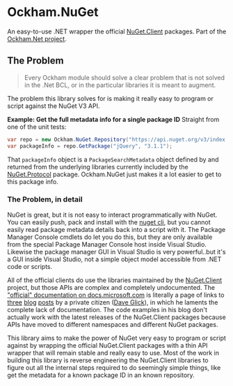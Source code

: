 # Ockham.NuGet
An easy-to-use .NET wrapper the official [NuGet.Client](https://github.com/NuGet/NuGet.Client) packages. Part of the [Ockham.Net project](https://github.com/joshua-honig/ockham.net).

## The Problem

> Every Ockham module should solve a clear problem that is not solved in the .Net BCL, or in the particular libraries it is meant to augment.

The problem this library solves for is making it really easy to program or script against the NuGet V3 API.

**Example: Get the full metadata info for a single package ID**
Straight from one of the unit tests:

```C# 
var repo = new Ockham.NuGet.Repository("https://api.nuget.org/v3/index.json");
var packageInfo = repo.GetPackage("jQuery", "3.1.1"); 
```

That `packageInfo` object is a `PackageSearchMetadata` object defined by and returned from the underlying libraries currently included by the [NuGet.Protocol](https://www.nuget.org/packages/NuGet.Protocol/) package. Ockham.NuGet just makes it a lot easier to get to this package info.

### The Problem, in detail
NuGet is great, but it is not easy to interact programmatically with NuGet. You can easily push, pack and install with the [nuget cli](https://docs.microsoft.com/en-us/nuget/tools/nuget-exe-cli-reference), but you cannot easily read package metadata details back into a script with it. The Package Manager Console cmdlets do let you do this, but they are only available from the special Package Manager Console host inside Visual Studio. Likewise the package manager GUI in Visual Studio is very powerful..but it's a GUI inside Visual Studio, not a simple object model accessible from .NET code or scripts.

All of the official clients do use the libraries maintained by the [NuGet.Client](https://github.com/NuGet/NuGet.Client) project, but those APIs are complex and completely undocumented. The ["official" documentation on docs.microsoft.com](https://docs.microsoft.com/en-us/nuget/api/nuget-api-v3) is literally a page of links to [three](https://daveaglick.com/posts/exploring-the-nuget-v3-libraries-part-1) [blog](https://daveaglick.com/posts/exploring-the-nuget-v3-libraries-part-2) [posts](https://daveaglick.com/posts/exploring-the-nuget-v3-libraries-part-3) by a private citizen ([Dave Glick](https://daveaglick.com/)), in which he laments the complete lack of documentation. The code examples in his blog don't actually work with the latest releases of the NuGet.Client packages because APIs have moved to different namespaces and different NuGet packages.

This library aims to make the power of NuGet very easy to program or script against by wrapping the official NuGet.Client packages with a thin API wrapper that will remain stable and really easy to use. Most of the work in building this library is reverse engineering the NuGet.Client libraries to figure out all the internal steps required to do seemingly simple things, like get the metadata for a known package ID in an known repository.

